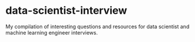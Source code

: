 # data-scientist-interview
My compilation of interesting questions and resources for data scientist and machine learning engineer interviews.
